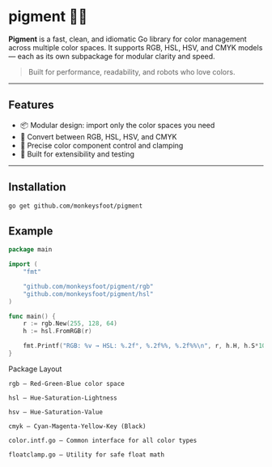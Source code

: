 # pigment 🧪🎨

**Pigment** is a fast, clean, and idiomatic Go library for color management across multiple color spaces. It supports RGB, HSL, HSV, and CMYK models — each as its own subpackage for modular clarity and speed.

> Built for performance, readability, and robots who love colors.

---

## Features

- 📦 Modular design: import only the color spaces you need
- 🔁 Convert between RGB, HSL, HSV, and CMYK
- 🎯 Precise color component control and clamping
- 🧪 Built for extensibility and testing

---

## Installation

```bash
go get github.com/monkeysfoot/pigment
```
## Example

```go
package main

import (
    "fmt"

    "github.com/monkeysfoot/pigment/rgb"
    "github.com/monkeysfoot/pigment/hsl"
)

func main() {
    r := rgb.New(255, 128, 64)
    h := hsl.FromRGB(r)

    fmt.Printf("RGB: %v → HSL: %.2f°, %.2f%%, %.2f%%\n", r, h.H, h.S*100, h.L*100)
}
```

Package Layout

    rgb – Red-Green-Blue color space

    hsl – Hue-Saturation-Lightness

    hsv – Hue-Saturation-Value

    cmyk – Cyan-Magenta-Yellow-Key (Black)

    color.intf.go – Common interface for all color types

    floatclamp.go – Utility for safe float math